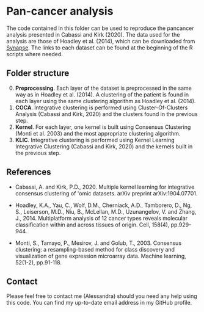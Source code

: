 # Pan-cancer analysis

The code contained in this folder can be used to reproduce the pancancer analysis presented in Cabassi and Kirk (2020). The data used for the analysis are those of Hoadley et al. (2014), which can be downloaded from [Synapse](https://www.synapse.org/#!Synapse:syn2468297/wiki/64259). The links to each dataset can be found at the beginning of the R scripts where needed.

## Folder structure

0) **Preprocessing**. Each layer of the  dataset is preprocessed in the same way as in Hoadley et al. (2014). A clustering of the patient is found in each layer using the same clustering algorithm as Hoadley et al. (2014).
1) **COCA**. Integrative clustering is performed using Cluster-Of-Clusters Analysis (Cabassi and Kirk, 2020) and the clusters found in the previous step.
2) **Kernel**. For each layer, one kernel is built using Consensus Clustering (Monti et al. 2003) and the most appropriate clustering algorithm.
3) **KLIC**. Integrative clustering is performed using Kernel Learning Integrative Clustering (Cabassi and Kirk, 2020) and the kernels built in the previous step.

## References

- Cabassi, A. and Kirk, P.D., 2020. Multiple kernel learning for integrative consensus clustering of 'omic datasets. arXiv preprint arXiv:1904.07701.

- Hoadley, K.A., Yau, C., Wolf, D.M., Cherniack, A.D., Tamborero, D., Ng, S., Leiserson, M.D., Niu, B., McLellan, M.D., Uzunangelov, V. and Zhang, J., 2014. Multiplatform analysis of 12 cancer types reveals molecular classification within and across tissues of origin. Cell, 158(4), pp.929-944.

- Monti, S., Tamayo, P., Mesirov, J. and Golub, T., 2003. Consensus clustering: a resampling-based method for class discovery and visualization of gene expression microarray data. Machine learning, 52(1-2), pp.91-118.

## Contact

Please feel free to contact me (Alessandra) should you need any help using this code. You can find my up-to-date email address in my GitHub profile.
